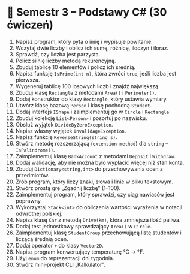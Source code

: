 # 📘 Semestr 3 – Podstawy C# (30 ćwiczeń)

1. Napisz program, który pyta o imię i wypisuje powitanie.  
2. Wczytaj dwie liczby i oblicz ich sumę, różnicę, iloczyn i iloraz.  
3. Sprawdź, czy liczba jest parzysta.  
4. Policz silnię liczby metodą rekurencyjną.  
5. Zbuduj tablicę 10 elementów i policz ich średnią.  
6. Napisz funkcję `IsPrime(int n)`, która zwróci `true`, jeśli liczba jest pierwsza.  
7. Wygeneruj tablicę 100 losowych liczb i znajdź największą.  
8. Zbuduj klasę `Rectangle` z metodami `Area()` i `Perimeter()`.  
9. Dodaj konstruktor do klasy `Rectangle`, który ustawia wymiary.  
10. Utwórz klasę bazową `Person` i klasę pochodną `Student`.  
11. Dodaj interfejs `IShape` i zaimplementuj go w `Circle` i `Rectangle`.  
12. Zbuduj kolekcję `List<Person>` i posortuj po nazwisku.  
13. Obsłuż wyjątek `DivideByZeroException`.  
14. Napisz własny wyjątek `InvalidAgeException`.  
15. Napisz funkcję `ReverseString(string s)`.  
16. Stwórz metodę rozszerzającą (`extension method`) dla `string` – `IsPalindrome()`.  
17. Zaimplementuj klasę `BankAccount` z metodami `Deposit` i `Withdraw`.  
18. Dodaj walidację, aby nie można było wypłacić więcej niż stan konta.  
19. Zbuduj `Dictionary<string,int>` do przechowywania ocen z przedmiotów.  
20. Zrób program, który liczy znaki, słowa i linie w pliku tekstowym.  
21. Stwórz prostą grę „Zgadnij liczbę” (1–100).  
22. Zaimplementuj program, który sprawdzi, czy ciąg nawiasów jest poprawny.  
23. Wykorzystaj `Stack<int>` do obliczenia wartości wyrażenia w notacji odwrotnej polskiej.  
24. Napisz klasę `Car` z metodą `Drive(km)`, która zmniejsza ilość paliwa.  
25. Dodaj test jednostkowy sprawdzający `Area()` w `Circle`.  
26. Zaimplementuj klasę `StudentGroup` przechowującą listę studentów i liczącą średnią ocen.  
27. Dodaj operator `+` do klasy `Vector2D`.  
28. Napisz program konwertujący temperaturę °C → °F.  
29. Użyj `enum` do reprezentacji dni tygodnia.  
30. Stwórz mini‑projekt CLI „Kalkulator”.  
